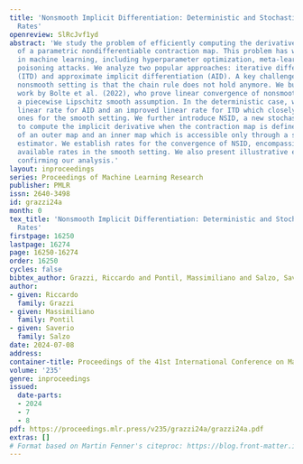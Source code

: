 ```yaml
---
title: 'Nonsmooth Implicit Differentiation: Deterministic and Stochastic Convergence
  Rates'
openreview: SlRcJvf1yd
abstract: 'We study the problem of efficiently computing the derivative of the fixed-point
  of a parametric nondifferentiable contraction map. This problem has wide applications
  in machine learning, including hyperparameter optimization, meta-learning and data
  poisoning attacks. We analyze two popular approaches: iterative differentiation
  (ITD) and approximate implicit differentiation (AID). A key challenge behind the
  nonsmooth setting is that the chain rule does not hold anymore. We build upon the
  work by Bolte et al. (2022), who prove linear convergence of nonsmooth ITD under
  a piecewise Lipschitz smooth assumption. In the deterministic case, we provide a
  linear rate for AID and an improved linear rate for ITD which closely match the
  ones for the smooth setting. We further introduce NSID, a new stochastic method
  to compute the implicit derivative when the contraction map is defined as the composition
  of an outer map and an inner map which is accessible only through a stochastic unbiased
  estimator. We establish rates for the convergence of NSID, encompassing the best
  available rates in the smooth setting. We also present illustrative experiments
  confirming our analysis.'
layout: inproceedings
series: Proceedings of Machine Learning Research
publisher: PMLR
issn: 2640-3498
id: grazzi24a
month: 0
tex_title: 'Nonsmooth Implicit Differentiation: Deterministic and Stochastic Convergence
  Rates'
firstpage: 16250
lastpage: 16274
page: 16250-16274
order: 16250
cycles: false
bibtex_author: Grazzi, Riccardo and Pontil, Massimiliano and Salzo, Saverio
author:
- given: Riccardo
  family: Grazzi
- given: Massimiliano
  family: Pontil
- given: Saverio
  family: Salzo
date: 2024-07-08
address:
container-title: Proceedings of the 41st International Conference on Machine Learning
volume: '235'
genre: inproceedings
issued:
  date-parts:
  - 2024
  - 7
  - 8
pdf: https://proceedings.mlr.press/v235/grazzi24a/grazzi24a.pdf
extras: []
# Format based on Martin Fenner's citeproc: https://blog.front-matter.io/posts/citeproc-yaml-for-bibliographies/
---
```


